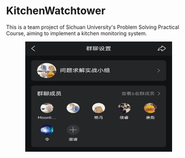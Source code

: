 # KitchenWatchtower
This is a team project of Sichuan University's Problem Solving Practical Course, aiming to implement a kitchen monitoring system.
<div align=center>
<img src=page/Composition.jpg width=400 height = 300/>
</div>